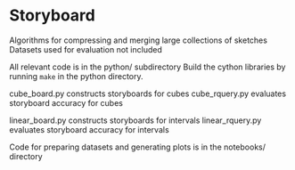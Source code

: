 # Storyboard
Algorithms for compressing and merging large collections of sketches
Datasets used for evaluation not included

All relevant code is in the python/ subdirectory
Build the cython libraries by running `make` in the python directory.

cube_board.py constructs storyboards for cubes
cube_rquery.py evaluates storyboard accuracy for cubes

linear_board.py constructs storyboards for intervals
linear_rquery.py evaluates storyboard accuracy for intervals

Code for preparing datasets and generating plots is in the notebooks/ directory